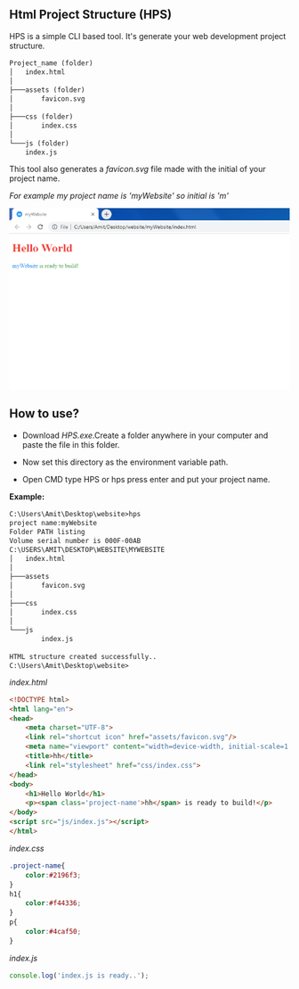## Html Project Structure (HPS)
HPS is a simple CLI based tool. It's generate your web development project structure.
    
    Project_name (folder)
    │   index.html
    │
    ├───assets (folder)
    │       favicon.svg
    │
    ├───css (folder)
    │       index.css
    │
    └───js (folder)
        index.js

This tool also generates a *favicon.svg* file made 
with the initial of your project name.

*For example my project name is 'myWebsite' so initial is 'm'*

![screensho](https://github.com/amit-sen/web_development_tools/blob/master/screenshot.PNG)

## How to use?

* Download *HPS.exe*.Create a folder anywhere in your computer and paste the file in this folder. 

* Now set this directory as the environment variable
path.

* Open CMD type HPS or hps press enter and put your project name.    

**Example:**

	C:\Users\Amit\Desktop\website>hps
	project name:myWebsite
	Folder PATH listing
	Volume serial number is 000F-00AB
	C:\USERS\AMIT\DESKTOP\WEBSITE\MYWEBSITE
	│   index.html
	│
	├───assets
	│       favicon.svg
	│
	├───css
	│       index.css
	│
	└───js
	        index.js
          
	HTML structure created successfully..
	C:\Users\Amit\Desktop\website>
  
*index.html*
```html
<!DOCTYPE html>
<html lang="en">
<head>
    <meta charset="UTF-8">
    <link rel="shortcut icon" href="assets/favicon.svg"/>
    <meta name="viewport" content="width=device-width, initial-scale=1.0">
    <title>hh</title>
    <link rel="stylesheet" href="css/index.css">
</head>
<body>
    <h1>Hello World</h1>
    <p><span class='project-name'>hh</span> is ready to build!</p>
</body>
<script src="js/index.js"></script>
</html>
```

*index.css*
```css
.project-name{
    color:#2196f3;
}
h1{
    color:#f44336;
}
p{
    color:#4caf50;
}
```

*index.js*
```javascript
console.log('index.js is ready..');

```    
